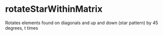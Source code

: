 # rotateStarWithinMatrix
Rotates elements found on diagonals and up and down (star pattern) by 45 degrees, t times
